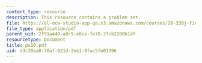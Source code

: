 ```yaml
---
content_type: resource
description: This resource contains a problem set.
file: https://ol-ocw-studio-app-qa.s3.amazonaws.com/courses/20-330j-fields-forces-and-flows-in-biological-systems-spring-2007/d3c30aa870af921d2ee18fac5fe01396_ps10.pdf
file_type: application/pdf
parent_uid: 2f91a449-a8c9-e8ce-fe70-2fcb2280b1df
resourcetype: Document
title: ps10.pdf
uid: d3c30aa8-70af-921d-2ee1-8fac5fe01396
---
```

